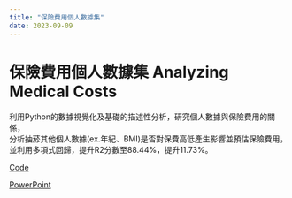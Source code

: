 ```yaml
---
title: "保險費用個人數據集"
date: 2023-09-09
---
```


# 保險費用個人數據集 Analyzing Medical Costs  

利用Python的數據視覺化及基礎的描述性分析，研究個人數據與保險費用的關係，  
分析抽菸其他個人數據(ex.年紀、BMI)是否對保費高低產生影響並預估保險費用，  
並利用多項式回歸，提升R2分數至88.44%，提升11.73%。  

[Code](https://www.kaggle.com/code/twyixuanli/analyzing-medical-costs)    

[PowerPoint](https://drive.google.com/file/d/1Pk-tk7VwM7KX3Xk1slPegyLIgS7kOuQM/view?usp=drive_link)  
